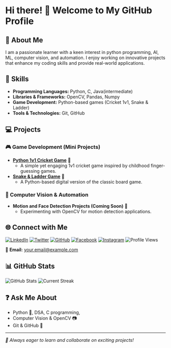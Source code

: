 # Hi there! 👋 Welcome to My GitHub Profile

## 🚀 About Me
I am a passionate learner with a keen interest in python programming, AI, ML, computer vision, and automation. I enjoy working on innovative projects that enhance my coding skills and provide real-world applications.

## 🔧 Skills
- **Programming Languages:** Python, C, Java(intermediate)
- **Libraries & Frameworks:** OpenCV, Pandas, Numpy
- **Game Development:** Python-based games (Cricket 1v1, Snake & Ladder)
- **Tools & Technologies:** Git, GitHub

## 💻 Projects
### 🎮 Game Development (Mini Projects)
- **[Python 1v1 Cricket Game](https://github.com/soumyajit4119/1v1-cricketgame)** 🏏
  - A simple yet engaging 1v1 cricket game inspired by childhood finger-guessing games.
- **[Snake & Ladder Game](https://github.com/soumyajit4119/snakes-n-ladders)** 🎲
  - A Python-based digital version of the classic board game.

### 🤖 Computer Vision & Automation
- **Motion and Face Detection Projects (Coming Soon)** 👀
  - Experimenting with OpenCV for motion detection applications.

## 🌐 Connect with Me
[![LinkedIn](https://img.shields.io/badge/LinkedIn-Connect-blue?style=flat&logo=linkedin)](https://www.linkedin.com/in/soumyajit-das2003)
[![Twitter](https://img.shields.io/badge/Twitter-Follow-blue?style=flat&logo=twitter)](https://twitter.com/incogni21419574)
[![GitHub](https://img.shields.io/badge/GitHub-Follow-black?style=flat&logo=github)](https://github.com/soumyajit4119)
[![Facebook](https://img.shields.io/badge/Facebook-Follow-blue?style=flat&logo=facebook)](https://facebook.com/@somjit.03)
[![Instagram](https://img.shields.io/badge/Instagram-Follow-pink?style=flat&logo=instagram)](https://instagram.com/soumyajiit_) ![Profile Views](https://komarev.com/ghpvc/?username=soumyajit4119&label=Profile%20views&color=blue)

📧 **Email:** your.email@example.com  

## 📊 GitHub Stats
![GitHub Stats](https://github-readme-stats.vercel.app/api?username=soumyajit4119&show_icons=true&theme=dark&hide_border=true&hide_title=true&card_width=300&card_hight=100&) ![Current Streak](https://github-readme-streak-stats.herokuapp.com/?user=soumyajit4119&theme=dark&hide_border=true&card_width=400&card_hight=100&)

## ❓ Ask Me About
- Python 🐍, DSA, C programming,  
- Computer Vision & OpenCV 📷
- Git & GitHub 🚀

---
_🚀 Always eager to learn and collaborate on exciting projects!_

